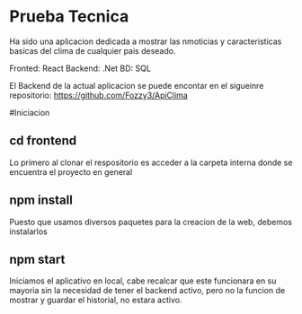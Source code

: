 # Prueba Tecnica


Ha sido una aplicacion dedicada a mostrar las nmoticias y caracteristicas basicas del clima de cualquier pais deseado.

Fronted: React
Backend: .Net
BD: SQL

El Backend de la actual aplicacion se puede encontar en el sigueinre repositorio: https://github.com/Fozzy3/ApiClima

#Iniciacion

## cd frontend

Lo primero al clonar el respositorio es acceder a la carpeta interna donde se encuentra el proyecto en general

## npm install

Puesto que usamos diversos paquetes para la creacion de la web, debemos instalarlos

## npm start

Iniciamos el aplicativo en local, cabe recalcar que este funcionara en su mayoria sin la necesidad de tener el backend activo, pero no la funcion de mostrar y guardar el historial, no estara activo.
